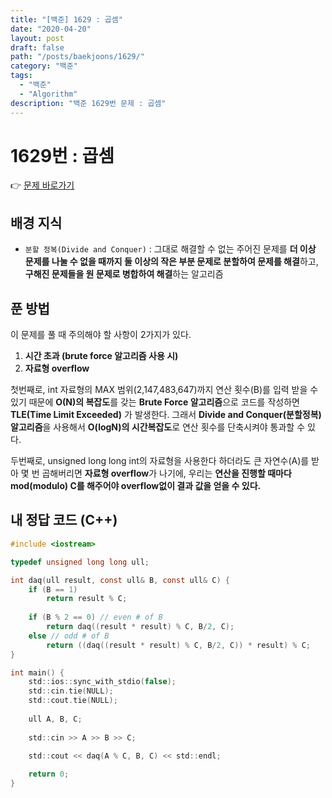 ```yaml
---
title: "[백준] 1629 : 곱셈"
date: "2020-04-20"
layout: post
draft: false
path: "/posts/baekjoons/1629/"
category: "백준"
tags:
  - "백준"
  - "Algorithm"
description: "백준 1629번 문제 : 곱셈"
---
```


# 1629번 : 곱셈

👉 [문제 바로가기](https://www.acmicpc.net/problem/1629)


## 배경 지식
 - `분할 정복(Divide and Conquer)` : 그대로 해결할 수 없는 주어진 문제를 **더 이상 문제를 나눌 수 없을 때까지 둘 이상의 작은 부분 문제로 분할하여 문제를 해결**하고, **구해진 문제들을 원 문제로 병합하여 해결**하는 알고리즘


## 푼 방법
이 문제를 풀 때 주의해야 할 사항이 2가지가 있다.

 1. **시간 초과 (brute force 알고리즘 사용 시)**
 2. **자료형 overflow**
 
첫번째로, int 자료형의 MAX 범위(2,147,483,647)까지 연산 횟수(B)를 입력 받을 수 있기 때문에 **O(N)의 복잡도**를 갖는 **Brute Force 알고리즘**으로 코드를 작성하면 **TLE(Time Limit Exceeded)** 가 발생한다. 그래서 **Divide and Conquer(분할정복) 알고리즘**을 사용해서 **O(logN)의 시간복잡도**로 연산 횟수를 단축시켜야 통과할 수 있다.

두번째로, unsigned long long int의 자료형을 사용한다 하더라도 큰 자연수(A)를 받아 몇 번 곱해버리면 **자료형 overflow**가 나기에, 우리는 **연산을 진행할 때마다 mod(modulo) C를 해주어야 overflow없이 결과 값을 얻을 수 있다.**


## 내 정답 코드 (C++)

~~~c
#include <iostream>

typedef unsigned long long ull;

int daq(ull result, const ull& B, const ull& C) {
	if (B == 1)
		return result % C;
	
	if (B % 2 == 0) // even # of B
		return daq((result * result) % C, B/2, C);
	else // odd # of B
		return ((daq((result * result) % C, B/2, C)) * result) % C;
}

int main() {
	std::ios::sync_with_stdio(false);
	std::cin.tie(NULL); 
	std::cout.tie(NULL);
	
	ull A, B, C;
	
	std::cin >> A >> B >> C;

	std::cout << daq(A % C, B, C) << std::endl;
	
	return 0;
}
~~~
